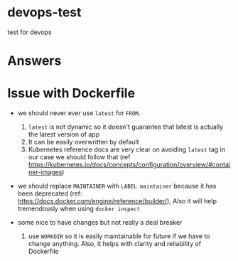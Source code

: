 # devops-test
test for devops

# Answers

# Issue with Dockerfile
  - we should never ever use `latest` for `FROM`.
    1. `latest` is not dynamic so it doesn't guarantee that latest is actually the latest version of app
    2. It can be easily overwritten by default
    3. Kubernetes reference docs are very clear on avoiding `latest` tag in our case we should follow that (ref https://kubernetes.io/docs/concepts/configuration/overview/#container-images)

  - we should replace `MAINTAINER` with `LABEL maintainer` because it has been deprecated (ref: https://docs.docker.com/engine/reference/builder/), Also it will help tremendously when using `docker inspect`

  - some nice to have changes but not really a deal breaker
    1. use `WORKDIR` so it is easily maintainable for future if we have to change anything. Also, it helps with clarity and reliability of Dockerfile
